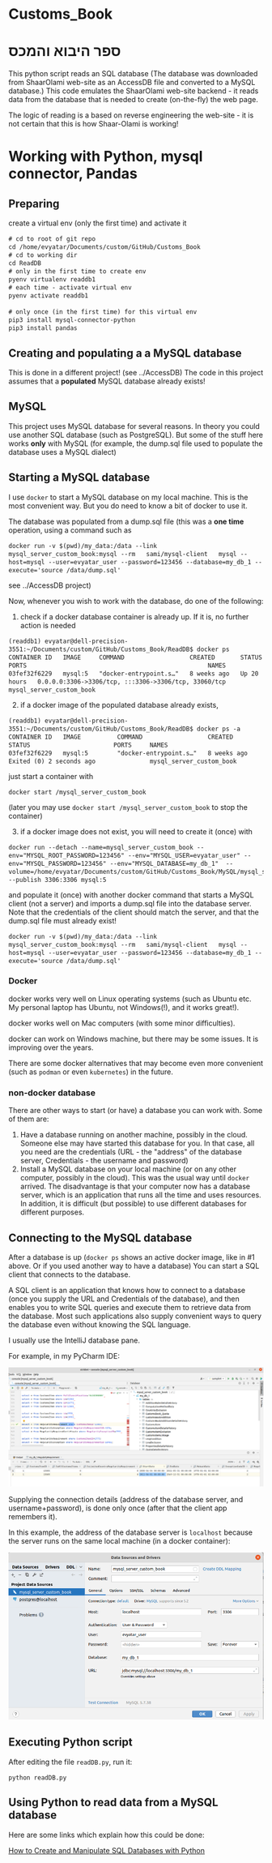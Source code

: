 # Customs_Book
# ספר היבוא והמכס

This python script reads an SQL database
(The database was downloaded from ShaarOlami web-site as an AccessDB file and converted to a MySQL database.)
This code emulates the ShaarOlami web-site backend - it reads data from the database that is needed to create (on-the-fly) the web page.

The logic of reading is a based on reverse engineering the web-site - it is not certain that this is how Shaar-Olami is working!

# Working with Python, mysql connector, Pandas

## Preparing
create a virtual env (only the first time) and activate it

```
# cd to root of git repo
cd /home/evyatar/Documents/custom/GitHub/Customs_Book
# cd to working dir
cd ReadDB
# only in the first time to create env
pyenv virtualenv readdb1
# each time - activate virtual env
pyenv activate readdb1

# only once (in the first time) for this virtual env
pip3 install mysql-connector-python
pip3 install pandas
```

## Creating and populating a a MySQL database
This is done in a different project! (see ../AccessDB)
The code in this project assumes that a **populated** MySQL database already exists!

## MySQL
This project uses MySQL database for several reasons. In theory you could use another SQL database (such as PostgreSQL).
But some of the stuff here works **only** with MySQL (for example, the dump.sql file used to populate the database uses a MySQL dialect)

## Starting a MySQL database
I use `docker` to start a MySQL database on my local machine.
This is the most convenient way. But you do need to know a bit of docker to use it.

The database was populated from a dump.sql file (this was a **one time** operation, using a command such as
```
docker run -v $(pwd)/my_data:/data --link mysql_server_custom_book:mysql --rm   sami/mysql-client   mysql --host=mysql --user=evyatar_user --password=123456 --database=my_db_1 --execute='source /data/dump.sql'
```
see ../AccessDB project)

Now, whenever you wish to work with the database, do one of the following:
1. check if a docker database container is already up. If it is, no further action is needed
```
(readdb1) evyatar@dell-precision-3551:~/Documents/custom/GitHub/Customs_Book/ReadDB$ docker ps
CONTAINER ID   IMAGE     COMMAND                  CREATED       STATUS        PORTS                                                  NAMES
03fef32f6229   mysql:5   "docker-entrypoint.s…"   8 weeks ago   Up 20 hours   0.0.0.0:3306->3306/tcp, :::3306->3306/tcp, 33060/tcp   mysql_server_custom_book
```
2. if a docker image of the populated database already exists, 
``` 
(readdb1) evyatar@dell-precision-3551:~/Documents/custom/GitHub/Customs_Book/ReadDB$ docker ps -a
CONTAINER ID   IMAGE          COMMAND                  CREATED         STATUS                       PORTS     NAMES
03fef32f6229   mysql:5        "docker-entrypoint.s…"   8 weeks ago     Exited (0) 2 seconds ago               mysql_server_custom_book
```
just start a container with
```
docker start /mysql_server_custom_book
```
(later you may use `docker start /mysql_server_custom_book` to stop the container)

3. if a docker image does not exist, you will need to create it (once) with
```
docker run --detach --name=mysql_server_custom_book --env="MYSQL_ROOT_PASSWORD=123456" --env="MYSQL_USER=evyatar_user" --env="MYSQL_PASSWORD=123456" --env="MYSQL_DATABASE=my_db_1"  --volume=/home/evyatar/Documents/custom/GitHub/Customs_Book/MySQL/mysql_server/server/conf.d:/etc/mysql/conf.d --publish 3306:3306 mysql:5
```
and populate it (once) with another docker command that starts a MySQL client (not a server) and imports a dump.sql file into the database server.
Note that the credentials of the client should match the server, and that the dump.sql file must already exist!
```
docker run -v $(pwd)/my_data:/data --link mysql_server_custom_book:mysql --rm   sami/mysql-client   mysql --host=mysql --user=evyatar_user --password=123456 --database=my_db_1 --execute='source /data/dump.sql'
```

### Docker
docker works very well on Linux operating systems (such as Ubuntu etc. My personal laptop has Ubuntu, not Windows(!), and it works great!).

docker works well on Mac computers (with some minor difficulties).

docker can work on Windows machine, but there may be some issues. It is improving over the years.

There are some docker alternatives that may become even more convenient (such as `podman` or even `kubernetes`) in the future.

### non-docker database
There are other ways to start (or have) a database you can work with. Some of them are:

1. Have a database running on another machine, possibly in the cloud. Someone else may have started this database for you. In that case, all you need are the credentials
   (URL - the "address" of the database server, Credentials - the username and password)
2. Install a MySQL database on your local machine (or on any other computer, possibly in the cloud). This was the usual way until `docker` arrived.
The disadvantage is that your computer now has a database server, which is an application that runs all the time and uses resources. In addition, it is
difficult (but possible) to use different databases for different purposes.

## Connecting to the MySQL database
After a database is up (`docker ps` shows an active docker image, like in #1 above. Or if you used another way to have a database)
You can start a SQL client that connects to the database.

A SQL client is an application that knows how to connect to a database (once you supply the URL and Credentials of the database),
and then enables you to write SQL queries and execute them to retrieve data from the database.
Most such applications also supply convenient ways to query the database even without knowing the SQL language.

I usually use the IntelliJ database pane.

For example, in my PyCharm IDE:

![](MySqlDatabaseClientScreenshot01.png)

Supplying the connection details (address of the database server, and username+password), is done only once (after that the client app remembers it).

In this example, the address of the database server is `localhost` because the server runs on the same local machine (in a docker container):

![](MySqlDatabaseClientScreenshot02.png)

## Executing Python script
After editing the file `readDB.py`, run it:

```
python readDB.py
```

## Using Python to read data from a MySQL database
Here are some links which explain how this could be done:

[How to Create and Manipulate SQL Databases with Python](https://www.freecodecamp.org/news/connect-python-with-sql/)

